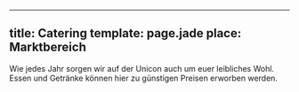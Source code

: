 ---
title: Catering
template: page.jade
place: Marktbereich
----

Wie jedes Jahr sorgen wir auf der Unicon auch um euer leibliches Wohl. Essen und Getränke können hier zu günstigen Preisen erworben werden.
